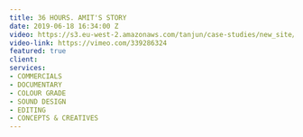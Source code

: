 ```yaml
---
title: 36 HOURS. AMIT'S STORY
date: 2019-06-18 16:34:00 Z
video: https://s3.eu-west-2.amazonaws.com/tanjun/case-studies/new_site/36-hours-amits-story/reel
video-link: https://vimeo.com/339286324
featured: true
client: 
services:
- COMMERCIALS
- DOCUMENTARY
- COLOUR GRADE
- SOUND DESIGN
- EDITING
- CONCEPTS & CREATIVES
---
```


